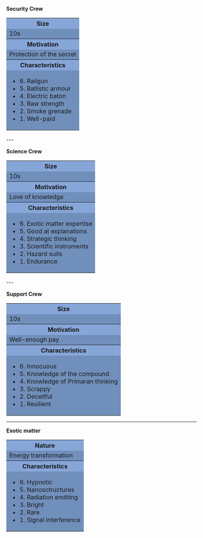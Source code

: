 

**Security Crew**

<table>
        <tr>
    <th style="background-color: #507ec7ad;";>Size</th>
    </tr>
    <tr>
    <td style="background-color:#305c9cad;";>10s</td>
    </tr>
    <tr>
    <th style="background-color: #507ec7ad;";>Motivation</th>
    </tr>
    <tr>
    <td style="background-color:#305c9cad;";>Protection of the secret</td>
    </tr>
    <tr>
    <th style="background-color: #507ec7ad;";>Characteristics</th>
    </tr>
    <tr>
    <td style="background-color:#305c9cad;";>
    <ul>
        <li>6. Railgun</li>
        <li>5. Ballistic armour</li>
        <li>4. Electric baton</li>
        <li>3. Raw strength</li>
        <li>2. Smoke grenade</li>
        <li>1. Well-paid</li>
          </ul>
    </td>
    </tr>
            </table>
---

**Science Crew**

<table>
        <tr>
    <th style="background-color: #507ec7ad;";>Size</th>
    </tr>
    <tr>
    <td style="background-color:#305c9cad;";>10s</td>
    </tr>
    <tr>
    <th style="background-color: #507ec7ad;";>Motivation</th>
    </tr>
    <tr>
    <td style="background-color:#305c9cad;";>Love of knowledge</td>
    </tr>
    <tr>
    <th style="background-color: #507ec7ad;";>Characteristics</th>
    </tr>
    <tr>
    <td style="background-color:#305c9cad;";>
    <ul>
        <li>6. Exotic matter expertise</li>
        <li>5. Good at explanations</li>
        <li>4. Strategic thinking</li>
        <li>3. Scientific instruments</li>
        <li>2. Hazard suits</li>
        <li>1. Endurance</li>
          </ul>
    </td>
    </tr>
            </table>
---

**Support Crew**

<table>
        <tr>
    <th style="background-color: #507ec7ad;";>Size</th>
    </tr>
    <tr>
    <td style="background-color:#305c9cad;";>10s</td>
    </tr>
    <tr>
    <th style="background-color: #507ec7ad;";>Motivation</th>
    </tr>
    <tr>
    <td style="background-color:#305c9cad;";>Well-enough pay</td>
    </tr>
    <tr>
    <th style="background-color: #507ec7ad;";>Characteristics</th>
    </tr>
    <tr>
    <td style="background-color:#305c9cad;";>
    <ul>
        <li>6. Innocuous</li>
        <li>5. Knowledge of the compound</li>
        <li>4. Knowledge of Primaran thinking</li>
        <li>3. Scrappy</li>
        <li>2. Deceitful</li>
        <li>1. Resilient</li>
          </ul>
    </td>
    </tr>
            </table>

---

**Exotic matter**

<table>
    <tr>
    <th style="background-color: #507ec7ad;";>Nature</th>
    </tr>
    <tr>
    <td style="background-color:#305c9cad;";>Energy transformation</td>
    </tr>
    <tr>
    <th style="background-color: #507ec7ad;";>Characteristics</th>
    </tr>
    <tr>
    <td style="background-color:#305c9cad;";>
    <ul>
        <li>6. Hypnotic</li>
        <li>5. Nanosctructures</li>
        <li>4. Radiation emitting</li>
        <li>3. Bright</li>
        <li>2. Rare</li>
        <li>1. Signal interference</li>
          </ul>
    </td>
    </tr>
            </table>
